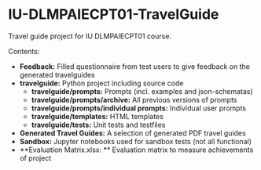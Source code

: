 # IU-DLMPAIECPT01-TravelGuide
Travel guide project for IU DLMPAIECPT01 course.

Contents:
* **Feedback:** Filled questionnaire from test users to give feedback on the generated travelguides
* **travelguide:** Python project including source code
  * **travelguide/prompts:** Prompts (incl. examples and json-schematas)
  * **travelguide/prompts/archive:**  All previous versions of prompts
  * **travelguide/prompts/individual prompts:** Individual user prompts
  * **travelguide/templates:** HTML templates
  * **travelguide/tests:** Unit tests and testfiles
* **Generated Travel Guides:** A selection of generated PDF travel guides
* **Sandbox:** Jupyter notebooks used for sandbox tests (not all functional)
* **Evaluation Matrix.xlsx: ** Evaluation matrix to measure achievements of project
